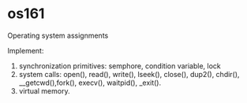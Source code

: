 # os161

Operating system assignments

Implement:
1. synchronization primitives: semphore, condition variable, lock
2. system calls: open(), read(), write(), lseek(), close(), dup2(), chdir(), __getcwd(),fork(), execv(), waitpid(), _exit().
3. virtual memory.

